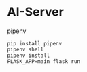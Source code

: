 # AI-Server



pipenv

 ~~~
 pip install pipenv
 pipenv shell
 pipenv install
 FLASK_APP=main flask run
 ~~~
